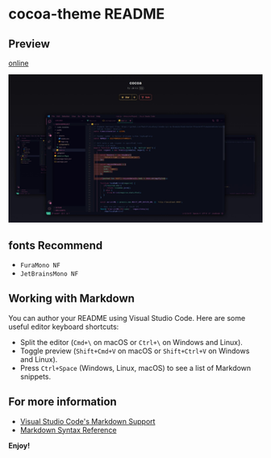 # cocoa-theme README

## Preview

[online](https://themes.vscode.one/theme/akirco/MC7MWHsf)

![preview cocoa](https://raw.githubusercontent.com/akirco/vscode-theme-cocoa/main/preview.jpeg)

## fonts Recommend

- `FuraMono NF`
- `JetBrainsMono NF`

## Working with Markdown

You can author your README using Visual Studio Code. Here are some useful editor keyboard shortcuts:

- Split the editor (`Cmd+\` on macOS or `Ctrl+\` on Windows and Linux).
- Toggle preview (`Shift+Cmd+V` on macOS or `Shift+Ctrl+V` on Windows and Linux).
- Press `Ctrl+Space` (Windows, Linux, macOS) to see a list of Markdown snippets.

## For more information

- [Visual Studio Code's Markdown Support](http://code.visualstudio.com/docs/languages/markdown)
- [Markdown Syntax Reference](https://help.github.com/articles/markdown-basics/)

**Enjoy!**
